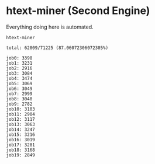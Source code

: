 # htext-miner (Second Engine)

Everything doing here is automated.

```
htext-miner

total: 62009/71225 (87.06072306072305%)

job0: 3398
job1: 3231
job2: 2916
job3: 3084
job4: 3474
job5: 3069
job6: 3049
job7: 2999
job8: 3040
job9: 2782
job10: 3103
job11: 2904
job12: 3117
job13: 3063
job14: 3247
job15: 3216
job16: 3019
job17: 3281
job18: 3168
job19: 2849
```